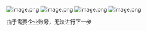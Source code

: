 ![image.png](https://gitee.com/zhaojiedong/img/raw/master/20240905000450.png)
![image.png](https://gitee.com/zhaojiedong/img/raw/master/20240905000503.png)
![image.png](https://gitee.com/zhaojiedong/img/raw/master/20240905000512.png)
![image.png](https://gitee.com/zhaojiedong/img/raw/master/20240905000520.png)

由于需要企业账号，无法进行下一步